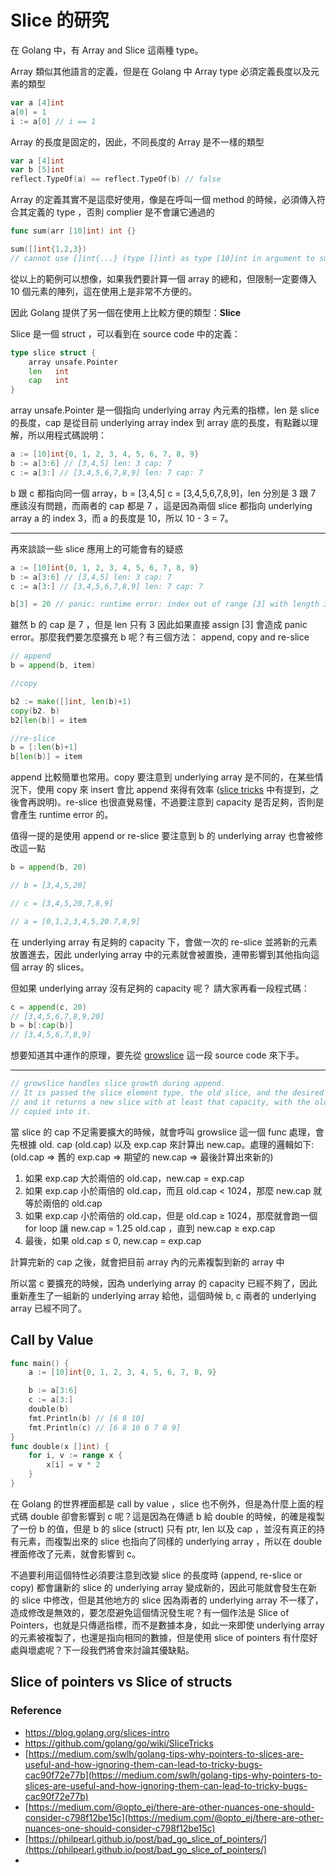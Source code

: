 # Slice 的研究

在 Golang 中，有 Array and Slice 這兩種 type。

Array 類似其他語言的定義，但是在 Golang 中 Array type 必須定義長度以及元素的類型

```go
var a [4]int
a[0] = 1
i := a[0] // i == 1
```

Array 的長度是固定的，因此，不同長度的 Array 是不一樣的類型

```go
var a [4]int
var b [5]int
reflect.TypeOf(a) == reflect.TypeOf(b) // false
```

Array 的定義其實不是這麼好使用，像是在呼叫一個 method 的時候，必須傳入符合其定義的 type ，否則 complier 是不會讓它通過的

```go
func sum(arr [10]int) int {}

sum([]int{1,2,3}) 
// cannot use []int{...} (type []int) as type [10]int in argument to sum
```

從以上的範例可以想像，如果我們要計算一個 array 的總和，但限制一定要傳入 10 個元素的陣列，這在使用上是非常不方便的。

因此 Golang 提供了另一個在使用上比較方便的類型：**Slice**

Slice 是一個 struct ，可以看到在 source code 中的定義：

```go
type slice struct {
	array unsafe.Pointer
	len   int
	cap   int
}
```

array unsafe.Pointer 是一個指向 underlying array 內元素的指標，len 是 slice 的長度，cap 是從目前 underlying array index 到 array 底的長度，有點難以理解，所以用程式碼說明：

```go
a := [10]int{0, 1, 2, 3, 4, 5, 6, 7, 8, 9}
b := a[3:6] // [3,4,5] len: 3 cap: 7
c := a[3:] // [3,4,5,6,7,8,9] len: 7 cap: 7
```

b 跟 c 都指向同一個 array，b = [3,4,5] c = [3,4,5,6,7,8,9]，len 分別是 3 跟 7 應該沒有問題，而兩者的 cap 都是 7 ，這是因為兩個 slice 都指向 underlying array a 的 index 3，而 a 的長度是 10，所以 10 - 3 = 7。

---

再來談談一些 slice 應用上的可能會有的疑惑

```go
a := [10]int{0, 1, 2, 3, 4, 5, 6, 7, 8, 9}
b := a[3:6] // [3,4,5] len: 3 cap: 7
c := a[3:] // [3,4,5,6,7,8,9] len: 7 cap: 7

b[3] = 20 // panic: runtime error: index out of range [3] with length 3
```

雖然 b 的 cap 是 7 ，但是 len 只有 3 因此如果直接 assign [3] 會造成 panic error。那麼我們要怎麼擴充 b 呢？有三個方法： append, copy and re-slice

```go
// append
b = append(b, item)

//copy

b2 := make([]int, len(b)+1)
copy(b2. b)
b2[len(b)] = item

//re-slice
b = [:len(b)+1]
b[len(b)] = item
```

append 比較簡單也常用。copy 要注意到 underlying array 是不同的，在某些情況下，使用 copy 來 insert 會比 append 來得有效率 ([slice tricks](https://github.com/golang/go/wiki/SliceTricks) 中有提到，之後會再說明)。re-slice 也很直覺易懂，不過要注意到 capacity 是否足夠，否則是會產生 runtime error 的。

值得一提的是使用 append or re-slice 要注意到 b 的 underlying array 也會被修改這一點

```go
b = append(b, 20)

// b = [3,4,5,20]

// c = [3,4,5,20,7,8,9]

// a = [0,1,2,3,4,5,20.7,8,9]
```

在 underlying array 有足夠的 capacity 下，會做一次的 re-slice 並將新的元素放置進去，因此 underlying array 中的元素就會被置換，連帶影響到其他指向這個 array 的 slices。

但如果 underlying array 沒有足夠的 capacity 呢？ 請大家再看一段程式碼：

```go
c = append(c, 20)
// [3,4,5,6,7,8,9,20]
b = b[:cap(b)]
// [3,4,5,6,7,8,9]
```

想要知道其中運作的原理，要先從 [growslice](https://github.com/golang/go/blob/4bb0847b088eb3eb6122a18a87e1ca7756281dcc/src/runtime/slice.go#L162) 這一段 source code 來下手。

---

```go
// growslice handles slice growth during append.
// It is passed the slice element type, the old slice, and the desired new minimum capacity,
// and it returns a new slice with at least that capacity, with the old data
// copied into it.
```

當 slice 的 cap 不足需要擴大的時候，就會呼叫 growslice 這一個 func 處理，會先根據 old. cap (old.cap) 以及 exp.cap 來計算出 new.cap。處理的邏輯如下: (old.cap ⇒ 舊的 exp.cap ⇒ 期望的 new.cap ⇒ 最後計算出來新的)

1. 如果 exp.cap 大於兩倍的 old.cap，new.cap = exp.cap
2. 如果 exp.cap 小於兩倍的 old.cap，而且 old.cap < 1024，那麼 new.cap 就等於兩倍的 old.cap
3. 如果 exp.cap 小於兩倍的 old.cap，但是 old.cap ≥ 1024，那麼就會跑一個 for loop 讓 new.cap = 1.25 old.cap ，直到 new.cap ≥ exp.cap
4. 最後，如果 old.cap ≤ 0, new.cap = exp.cap

計算完新的 cap 之後，就會把目前 array 內的元素複製到新的 array 中

所以當 c 要擴充的時候，因為 underlying array 的 capacity 已經不夠了，因此重新產生了一組新的 underlying array 給他，這個時候 b, c 兩者的 underlying array 已經不同了。

## Call by Value

```go
func main() {
	a := [10]int{0, 1, 2, 3, 4, 5, 6, 7, 8, 9}

	b := a[3:6]
	c := a[3:]
	double(b)
	fmt.Println(b) // [6 8 10]
	fmt.Println(c) // [6 8 10 6 7 8 9]
}
func double(x []int) {
	for i, v := range x {
		x[i] = v * 2
	}
}
```

在 Golang 的世界裡面都是 call by value ，slice 也不例外，但是為什麼上面的程式碼 double 卻會影響到 c 呢？這是因為在傳遞 b 給 double 的時候，的確是複製了一份 b 的值，但是 b 的 slice (struct) 只有 ptr, len 以及 cap ，並沒有真正的持有元素，而複製出來的 slice 也指向了同樣的 underlying array ，所以在 double 裡面修改了元素，就會影響到 c。 

不過要利用這個特性必須要注意到改變 slice 的長度時 (append, re-slice or copy) 都會讓新的 slice 的 underlying array 變成新的，因此可能就會發生在新的 slice 中修改，但是其他地方的 slice 因為兩者的 underlying array 不一樣了，造成修改是無效的，要怎麼避免這個情況發生呢？有一個作法是 Slice of Pointers，也就是只傳遞指標，而不是數據本身，如此一來即使 underlying array 的元素被複製了，也還是指向相同的數據，但是使用 slice of pointers 有什麼好處與壞處呢？下一段我們將會來討論其優缺點。

## Slice of pointers vs Slice of structs

### Reference

- https://blog.golang.org/slices-intro
- https://github.com/golang/go/wiki/SliceTricks
- [https://medium.com/swlh/golang-tips-why-pointers-to-slices-are-useful-and-how-ignoring-them-can-lead-to-tricky-bugs-cac90f72e77b](https://medium.com/swlh/golang-tips-why-pointers-to-slices-are-useful-and-how-ignoring-them-can-lead-to-tricky-bugs-cac90f72e77b)
- [https://medium.com/@opto_ej/there-are-other-nuances-one-should-consider-c798f12be15c](https://medium.com/@opto_ej/there-are-other-nuances-one-should-consider-c798f12be15c)
- [https://philpearl.github.io/post/bad_go_slice_of_pointers/](https://philpearl.github.io/post/bad_go_slice_of_pointers/)
-